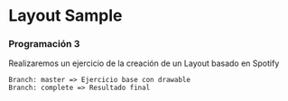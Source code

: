 # Layout Sample
### Programación 3

Realizaremos un ejercicio de la creación de un Layout basado en Spotify

```
Branch: master => Ejercicio base con drawable
Branch: complete => Resultado final
```